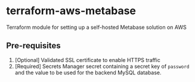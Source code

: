# terraform-aws-metabase
Terraform module for setting up a self-hosted Metabase solution on AWS


## Pre-requisites
1. [Optional] Validated SSL certificate to enable HTTPS traffic
2. [Required] Secrets Manager secret containing a secret key of `password` and the value to be used for the backend MySQL database.